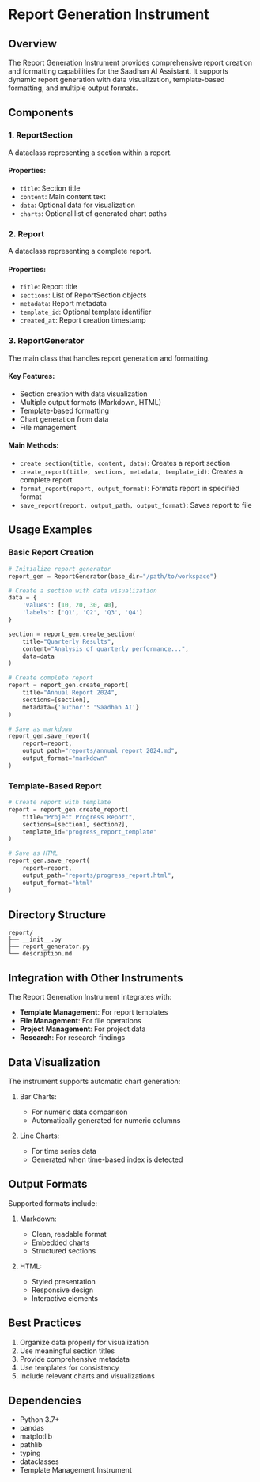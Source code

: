 # Report Generation Instrument

## Overview
The Report Generation Instrument provides comprehensive report creation and formatting capabilities for the Saadhan AI Assistant. It supports dynamic report generation with data visualization, template-based formatting, and multiple output formats.

## Components

### 1. ReportSection
A dataclass representing a section within a report.

#### Properties:
- `title`: Section title
- `content`: Main content text
- `data`: Optional data for visualization
- `charts`: Optional list of generated chart paths

### 2. Report
A dataclass representing a complete report.

#### Properties:
- `title`: Report title
- `sections`: List of ReportSection objects
- `metadata`: Report metadata
- `template_id`: Optional template identifier
- `created_at`: Report creation timestamp

### 3. ReportGenerator
The main class that handles report generation and formatting.

#### Key Features:
- Section creation with data visualization
- Multiple output formats (Markdown, HTML)
- Template-based formatting
- Chart generation from data
- File management

#### Main Methods:
- `create_section(title, content, data)`: Creates a report section
- `create_report(title, sections, metadata, template_id)`: Creates a complete report
- `format_report(report, output_format)`: Formats report in specified format
- `save_report(report, output_path, output_format)`: Saves report to file

## Usage Examples

### Basic Report Creation
```python
# Initialize report generator
report_gen = ReportGenerator(base_dir="/path/to/workspace")

# Create a section with data visualization
data = {
    'values': [10, 20, 30, 40],
    'labels': ['Q1', 'Q2', 'Q3', 'Q4']
}

section = report_gen.create_section(
    title="Quarterly Results",
    content="Analysis of quarterly performance...",
    data=data
)

# Create complete report
report = report_gen.create_report(
    title="Annual Report 2024",
    sections=[section],
    metadata={'author': 'Saadhan AI'}
)

# Save as markdown
report_gen.save_report(
    report=report,
    output_path="reports/annual_report_2024.md",
    output_format="markdown"
)
```

### Template-Based Report
```python
# Create report with template
report = report_gen.create_report(
    title="Project Progress Report",
    sections=[section1, section2],
    template_id="progress_report_template"
)

# Save as HTML
report_gen.save_report(
    report=report,
    output_path="reports/progress_report.html",
    output_format="html"
)
```

## Directory Structure
```
report/
├── __init__.py
├── report_generator.py
└── description.md
```

## Integration with Other Instruments
The Report Generation Instrument integrates with:

- **Template Management**: For report templates
- **File Management**: For file operations
- **Project Management**: For project data
- **Research**: For research findings

## Data Visualization
The instrument supports automatic chart generation:

1. Bar Charts:
   - For numeric data comparison
   - Automatically generated for numeric columns

2. Line Charts:
   - For time series data
   - Generated when time-based index is detected

## Output Formats
Supported formats include:

1. Markdown:
   - Clean, readable format
   - Embedded charts
   - Structured sections

2. HTML:
   - Styled presentation
   - Responsive design
   - Interactive elements

## Best Practices
1. Organize data properly for visualization
2. Use meaningful section titles
3. Provide comprehensive metadata
4. Use templates for consistency
5. Include relevant charts and visualizations

## Dependencies
- Python 3.7+
- pandas
- matplotlib
- pathlib
- typing
- dataclasses
- Template Management Instrument 